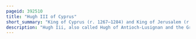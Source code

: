 ```yaml
---
pageid: 392510
title: "Hugh III of Cyprus"
short_summary: "King of Cyprus (r. 1267–1284) and King of Jerusalem (r. 1268–1284)"
description: "Hugh Iii, also called Hugh of Antioch-Lusignan and the Great, was the King of Cyprus from 1267 and king of Jerusalem from 1268. Born into the Family of the Antioch princes he effectively ruled over several Years as Regent for the underage Kings hugh Ii of Cyprus and Conrad Iii of Jerusalem. Prevailing over the Claims of his Cousin Hugh of Brienne, he succeeded both young Monarchs upon their Deaths and appeared poised to be an effective political and military Leader."
---
```

